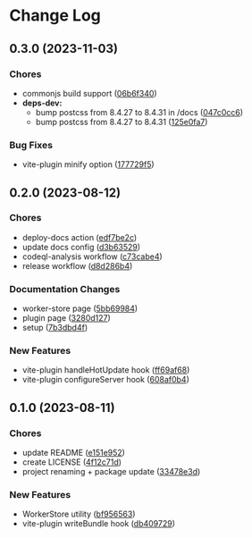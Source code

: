 # Change Log

## 0.3.0 (2023-11-03)

### Chores

*  commonjs build support ([06b6f340](https://github.com/jason-rietzke/simple-worker-vite/commit/06b6f3406f76ab9f384d3f8e8af878b29d154e87))
* **deps-dev:**
  *  bump postcss from 8.4.27 to 8.4.31 in /docs ([047c0cc6](https://github.com/jason-rietzke/simple-worker-vite/commit/047c0cc61506d865a657bda7746f5b26652e13c3))
  *  bump postcss from 8.4.27 to 8.4.31 ([125e0fa7](https://github.com/jason-rietzke/simple-worker-vite/commit/125e0fa761797bad9b826b1075b1bf71bb8a4c90))

### Bug Fixes

*  vite-plugin minify option ([177729f5](https://github.com/jason-rietzke/simple-worker-vite/commit/177729f5fb0f66094f93c99ddaaff8f8fd6352bd))

## 0.2.0 (2023-08-12)

### Chores

-   deploy-docs action ([edf7be2c](https://github.com/jason-rietzke/simple-worker-vite/commit/edf7be2c85649d38de857ee98d59f7d3ea3f7834))
-   update docs config ([d3b63529](https://github.com/jason-rietzke/simple-worker-vite/commit/d3b6352913b0a823944d68fadc61106b13f236bf))
-   codeql-analysis workflow ([c73cabe4](https://github.com/jason-rietzke/simple-worker-vite/commit/c73cabe41ad3352bd351b8126bb695c132f7b435))
-   release workflow ([d8d286b4](https://github.com/jason-rietzke/simple-worker-vite/commit/d8d286b4e7549391e010de3845f8bb544cc18679))

### Documentation Changes

-   worker-store page ([5bb69984](https://github.com/jason-rietzke/simple-worker-vite/commit/5bb69984ed216f53d12e62371f93c78d52fb59a8))
-   plugin page ([3280d127](https://github.com/jason-rietzke/simple-worker-vite/commit/3280d127ee167c83acc37993681fa4bc84ecc4f1))
-   setup ([7b3dbd4f](https://github.com/jason-rietzke/simple-worker-vite/commit/7b3dbd4fdda16336e2937f65e22cc553921dcabf))

### New Features

-   vite-plugin handleHotUpdate hook ([ff69af68](https://github.com/jason-rietzke/simple-worker-vite/commit/ff69af687db246168aa75b10cb482e1f58edff16))
-   vite-plugin configureServer hook ([608af0b4](https://github.com/jason-rietzke/simple-worker-vite/commit/608af0b429b65a4a1ad6feed61ba5c6c54999983))

## 0.1.0 (2023-08-11)

### Chores

-   update README ([e151e952](https://github.com/jason-rietzke/simple-worker-vite/commit/e151e9523fa872ae9d7e297f3a134eaf05949c98))
-   create LICENSE ([4f12c71d](https://github.com/jason-rietzke/simple-worker-vite/commit/4f12c71d779a95a7640e610f2abf0f9de86f0e9f))
-   project renaming + package update ([33478e3d](https://github.com/jason-rietzke/simple-worker-vite/commit/33478e3d4fcafb306dd453802729c60aada06323))

### New Features

-   WorkerStore utility ([bf956563](https://github.com/jason-rietzke/simple-worker-vite/commit/bf956563d4663f5d9a6142ef8e6ee3d30520cb75))
-   vite-plugin writeBundle hook ([db409729](https://github.com/jason-rietzke/simple-worker-vite/commit/db4097296165330d558472fc5f0da5f4312aecca))
